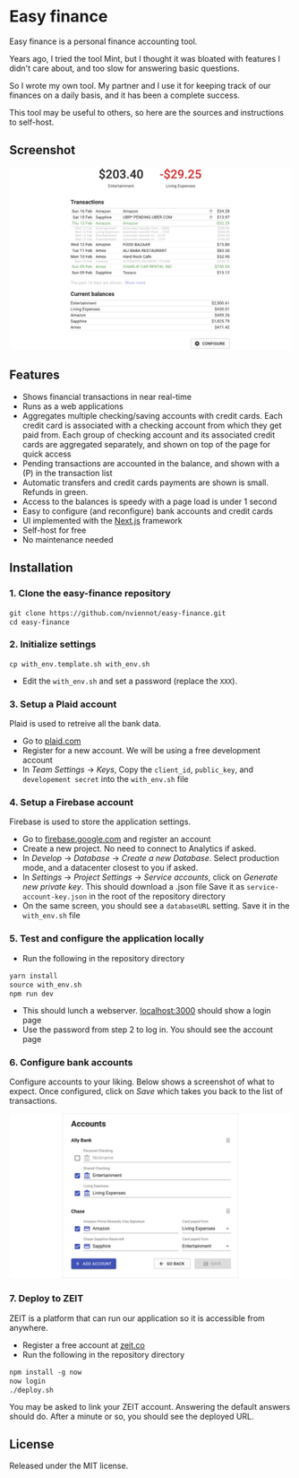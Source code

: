 # Easy finance

Easy finance is a personal finance accounting tool.

Years ago, I tried the tool Mint, but I thought it was bloated with features I
didn't care about, and too slow for answering basic questions.

So I wrote my own tool. My partner and I use it for keeping track of our
finances on a daily basis, and it has been a complete success.

This tool may be useful to others, so here are the sources and instructions to self-host.

## Screenshot

![screenshot](readme/screen1.png)

## Features

* Shows financial transactions in near real-time
* Runs as a web applications
* Aggregates multiple checking/saving accounts with credit cards. Each credit
  card is associated with a checking account from which they get paid from.
  Each group of checking account and its associated credit cards are
  aggregated separately, and shown on top of the page for quick access
* Pending transactions are accounted in the balance, and shown with a (P)
  in the transaction list
* Automatic transfers and credit cards payments are shown is small. Refunds in
  green.
* Access to the balances is speedy with a page load is under 1 second
* Easy to configure (and reconfigure) bank accounts and credit cards
* UI implemented with the [Next.js](https://nextjs.org/) framework
* Self-host for free
* No maintenance needed

## Installation

### 1. Clone the easy-finance repository

```
git clone https://github.com/nviennot/easy-finance.git
cd easy-finance
```

### 2. Initialize settings

```
cp with_env.template.sh with_env.sh
```

* Edit the `with_env.sh` and set a password (replace the `XXX`).

### 3. Setup a Plaid account

Plaid is used to retreive all the bank data.

* Go to [plaid.com](https://plaid.com)
* Register for a new account. We will be using a free development account
* In _Team Settings_ → _Keys_, Copy the `client_id`, `public_key`, and
`developement secret` into the `with_env.sh` file

### 4. Setup a Firebase account

Firebase is used to store the application settings.

* Go to [firebase.google.com](https://firebase.google.com/) and register an account
* Create a new project. No need to connect to Analytics if asked.
* In _Develop_ →  _Database_ → _Create a new Database_. Select production mode,
  and a datacenter closest to you if asked.
* In _Settings_ → _Project Settings_ → _Service accounts_,
  click on _Generate new private key_. This should download a .json file
  Save it as `service-account-key.json` in the root of the repository
  directory
* On the same screen, you should see a `databaseURL` setting. Save it
  in the `with_env.sh` file

### 5. Test and configure the application locally

* Run the following in the repository directory

```
yarn install
source with_env.sh
npm run dev
```

* This should lunch a webserver. [localhost:3000](http://localhost:3000/)
  should show a login page
* Use the password from step 2 to log in. You should see the account page

### 6. Configure bank accounts

Configure accounts to your liking. Below shows a screenshot of what to expect.
Once configured, click on _Save_ which takes you back to the list of transactions.

![screenshot](readme/screen2.png)

### 7. Deploy to ZEIT

ZEIT is a platform that can run our application so it is accessible from
anywhere.

* Register a free account at [zeit.co](https://zeit.co/)
* Run the following in the repository directory

```
npm install -g now
now login
./deploy.sh
```

You may be asked to link your ZEIT account. Answering the default answers should
do. After a minute or so, you should see the deployed URL.

## License

Released under the MIT license.
